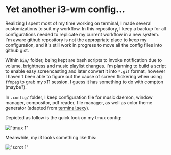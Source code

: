 # Yet another i3-wm config...

Realizing I spent most of my time working on terminal, I made several
customizations to suit my workflow. In this repository, I keep a backup for all
configurations needed to replicate my current workflow in a new system. I'm
aware github repository is not the appropriate place to keep my configuration,
and it's still work in progress to move all the config files into github gist.

Within `bin/` folder, being kept are bash scripts to invoke notification due to
volume, brightness and music playlist changes. I'm planning to build a script to
enable easy screencasting and later convert it into `*.gif` format, however
I haven't been able to figure out the cause of screen flickering when using
`ffmpeg` to grab my x11 session. I guess it has something to do with compton
(maybe?).

In `.config/` folder, I keep configuration file for music daemon, window
manager, compositor, pdf reader, file manager, as well as color theme generator
(adapted from [terminal.sexy](http://terminal.sexy)).

Depicted as follow is the quick look on my tmux config:

!["tmux 1"](https://images-wixmp-ed30a86b8c4ca887773594c2.wixmp.com/intermediary/f/aca28a1b-1468-4d82-ab27-7cd5b0e4e1b2/dd164o4-e36859d2-7f46-49d3-acae-3c5103470b5f.png)

Meanwhile, my i3 looks something like this:

!["scrot 1"](https://images-wixmp-ed30a86b8c4ca887773594c2.wixmp.com/intermediary/f/aca28a1b-1468-4d82-ab27-7cd5b0e4e1b2/dbk0b3q-c6ff831a-ef0f-4a0e-a91e-0a1acd001ef6.jpg)
